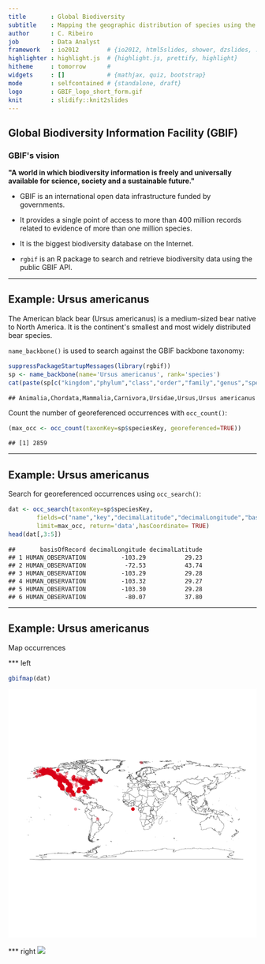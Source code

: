 ```yaml
---
title       : Global Biodiversity 
subtitle    : Mapping the geographic distribution of species using the GBIF API
author      : C. Ribeiro
job         : Data Analyst
framework   : io2012        # {io2012, html5slides, shower, dzslides, ...}
highlighter : highlight.js  # {highlight.js, prettify, highlight}
hitheme     : tomorrow      # 
widgets     : []            # {mathjax, quiz, bootstrap}
mode        : selfcontained # {standalone, draft}
logo        : GBIF_logo_short_form.gif
knit        : slidify::knit2slides
---
```


## Global Biodiversity Information Facility (GBIF)

### GBIF's vision

**"A world in which biodiversity information is freely and universally available for science, society and a sustainable future."**

+ GBIF is an international open data infrastructure funded by governments.

+ It provides a single point of access to more than 400 million records related to evidence of more than one million species.

+ It is the biggest biodiversity database on the Internet.

+ `rgbif` is an R package to search and retrieve biodiversity data using the public GBIF API.

---

## Example: Ursus americanus

The American black bear (Ursus americanus) is a medium-sized bear native to North America. It is the continent's smallest and most widely distributed bear species.

`name_backbone()` is used to search against the GBIF backbone taxonomy:


```r
suppressPackageStartupMessages(library(rgbif))
sp <- name_backbone(name='Ursus americanus', rank='species')
cat(paste(sp[c("kingdom","phylum","class","order","family","genus","species")]),sep=",")
```

```
## Animalia,Chordata,Mammalia,Carnivora,Ursidae,Ursus,Ursus americanus
```
Count the number of georeferenced occurrences with `occ_count()`:


```r
(max_occ <- occ_count(taxonKey=sp$speciesKey, georeferenced=TRUE))
```

```
## [1] 2859
```

---

## Example: Ursus americanus

Search for georeferenced occurrences using `occ_search()`:


```r
dat <- occ_search(taxonKey=sp$speciesKey,
        fields=c("name","key","decimalLatitude","decimalLongitude","basisOfRecord"),
        limit=max_occ, return='data',hasCoordinate= TRUE)
head(dat[,3:5])
```

```
##       basisOfRecord decimalLongitude decimalLatitude
## 1 HUMAN_OBSERVATION          -103.29           29.23
## 2 HUMAN_OBSERVATION           -72.53           43.74
## 3 HUMAN_OBSERVATION          -103.29           29.28
## 4 HUMAN_OBSERVATION          -103.32           29.27
## 5 HUMAN_OBSERVATION          -103.30           29.28
## 6 HUMAN_OBSERVATION           -80.07           37.80
```

---

## Example: Ursus americanus

Map occurrences

*** left

```r
gbifmap(dat)
```

![plot of chunk unnamed-chunk-4](assets/fig/unnamed-chunk-4.png) 

*** right
![]("800px-Ursus_americanusDetail.jpg")


